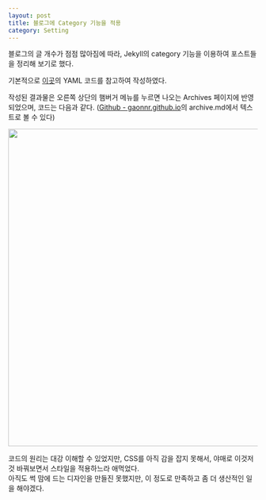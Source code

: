 ```yaml
---
layout: post
title: 블로그에 Category 기능을 적용
category: Setting
---
```


블로그의 글 개수가 점점 많아짐에 따라, Jekyll의 category 기능을 이용하여 포스트들을 정리해 보기로 했다.

기본적으로 [이곳](http://stackoverflow.com/questions/20872861/jekyll-display-posts-by-category)의 YAML 코드를 참고하여 작성하였다.

작성된 결과물은 오른쪽 상단의 햄버거 메뉴를 누르면 나오는 Archives 페이지에 반영되었으며, 코드는 다음과 같다. ([Github - gaonnr.github.io](https://github.com/GAONNR/GAONNR.github.io)의 archive.md에서 텍스트로 볼 수 있다)  

<p align="CENTER">
  <img src="{{ site.baseurl }}/images/CategorySource.png" style="width: 640px;">
</p>

코드의 원리는 대강 이해할 수 있었지만, CSS를 아직 감을 잡지 못해서, 야매로 이것저것 바꿔보면서 스타일을 적용하느라 애먹었다.  
아직도 썩 맘에 드는 디자인을 만들진 못했지만, 이 정도로 만족하고 좀 더 생산적인 일을 해야겠다.
